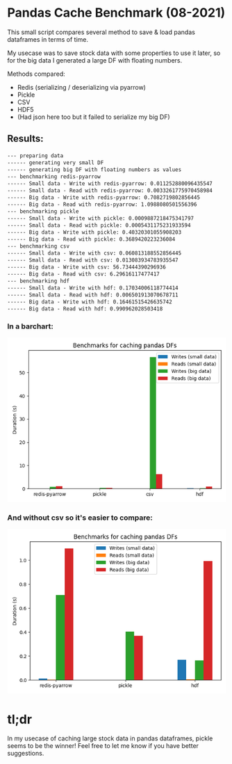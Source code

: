 # Pandas Cache Benchmark (08-2021)

This small script compares several method to save & load pandas dataframes in terms of time.

My usecase was to save stock data with some properties to use it later, so for the big data I generated a large DF with floating numbers.

Methods compared:

- Redis (serializing / deserializing via pyarrow)
- Pickle
- CSV
- HDF5
- (Had json here too but it failed to serialize my big DF)

## Results:

```text
--- preparing data
------ generating very small DF
------ generating big DF with floating numbers as values
--- benchmarking redis-pyarrow
------ Small data - Write with redis-pyarrow: 0.011252880096435547
------ Small data - Read with redis-pyarrow: 0.0033261775970458984
------ Big data - Write with redis-pyarrow: 0.7082719802856445
------ Big data - Read with redis-pyarrow: 1.0988080501556396
--- benchmarking pickle
------ Small data - Write with pickle: 0.0009887218475341797
------ Small data - Read with pickle: 0.0005431175231933594
------ Big data - Write with pickle: 0.40320301055908203
------ Big data - Read with pickle: 0.3689420223236084
--- benchmarking csv
------ Small data - Write with csv: 0.060813188552856445
------ Small data - Read with csv: 0.013083934783935547
------ Big data - Write with csv: 56.73444390296936
------ Big data - Read with csv: 6.29616117477417
--- benchmarking hdf
------ Small data - Write with hdf: 0.17034006118774414
------ Small data - Read with hdf: 0.006501913070678711
------ Big data - Write with hdf: 0.16461515426635742
------ Big data - Read with hdf: 0.990962028503418
```

### In a barchart:

![Benchmark for caching pandas DFs](benchmark.png "Benchmark for caching pandas DFs")

### And without csv so it's easier to compare:

![Benchmark for caching pandas DFs (without csv)](benchmark_without_csv.png "Benchmark for caching pandas DFs (without csv)")

# tl;dr

In my usecase of caching large stock data in pandas dataframes, pickle seems to be the winner! Feel free to let me know if you have better suggestions.
